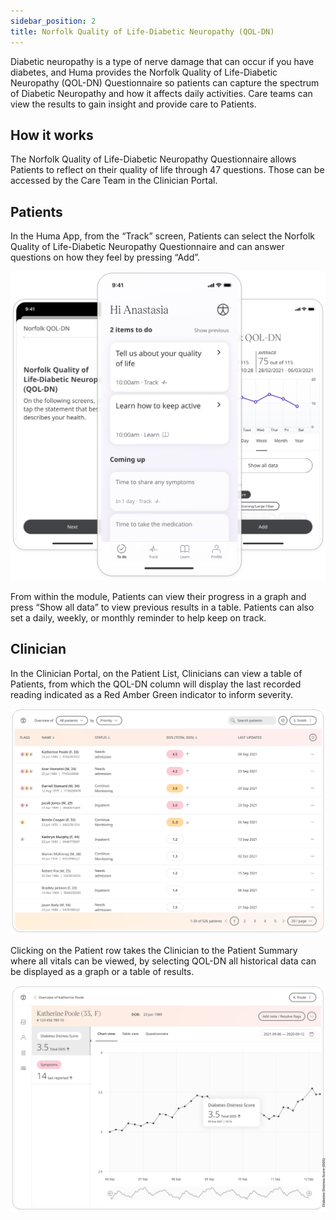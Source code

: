 ```yaml
---
sidebar_position: 2
title: Norfolk Quality of Life-Diabetic Neuropathy (QOL-DN)
---
```


Diabetic neuropathy is a type of nerve damage that can occur if you have diabetes, and Huma provides the Norfolk Quality of Life-Diabetic Neuropathy (QOL-DN) Questionnaire so patients can capture the spectrum of Diabetic Neuropathy and how it affects daily activities. Care teams can view the results to gain insight and provide care to Patients.

## How it works

The Norfolk Quality of Life-Diabetic Neuropathy Questionnaire allows Patients to reflect on their quality of life through 47 questions. Those can be accessed by the Care Team in the Clinician Portal.  

## Patients

In the Huma App, from the “Track” screen, Patients can select the Norfolk Quality of Life-Diabetic Neuropathy Questionnaire and can answer questions on how they feel by pressing “Add”. 

![Norfolk Quality of Life-Diabetic Neuropathy (QOL-DN) in Huma App](./assets/norfolk-quality-of-life-score.svg)

From within the module, Patients can view their progress in a graph and press “Show all data” to view previous results in a table. Patients can also set a daily, weekly, or monthly reminder to help keep on track.

## Clinician

In the Clinician Portal, on the Patient List, Clinicians can view a table of Patients, from which the QOL-DN column will display the last recorded reading indicated as a Red Amber Green indicator to inform severity.

![Clinician view of Norfolk Quality of Life-Diabetic Neuropathy (QOL-DN)](./assets/cp-norfolk-quality-of-life-score.svg)

Clicking on the Patient row takes the Clinician to the Patient Summary where all vitals can be viewed, by selecting QOL-DN all historical data can be displayed as a graph or a table of results.

![Clinician view of Norfolk Quality of Life-Diabetic Neuropathy (QOL-DN)](./assets/cp-modules-details-norfolk-qol.svg)